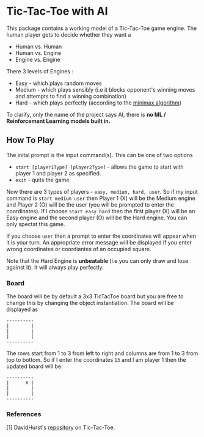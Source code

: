 # Tic-Tac-Toe with AI

This package contains a working model of a Tic-Tac-Toe game engine. The human player gets to decide whether they want a 
* Human vs. Human 
* Human vs. Engine
* Engine vs. Engine

There 3 levels of Engines :
* Easy - which plays random moves
* Medium - which plays sensibly (i.e it blocks opponent's winning moves and attempts to find a winning combination)
* Hard - which plays perfectly (according to the [minimax algorithm](https://www.freecodecamp.org/news/how-to-make-your-tic-tac-toe-game-unbeatable-by-using-the-minimax-algorithm-9d690bad4b37/))

To clarify, only the name of the project says AI, there is **no ML / Reinforcement Learning models built in.**

## How To Play
The inital prompt is the input command(s). This can be one of two options 
* `start [player1Type] [player2Type]` - allows the game to start with player 1 and player 2 as specified.
* `exit` - quits the game

Now there are 3 types of players - `easy, medium, hard, user`. So if my input command is `start medium user` then Player 1 (X) will be the Medium engine and Player 2 (O) will be the user (you will be prompted to enter the coordinates). If I choose `start easy hard` then the first player (X) will be an Easy engine and the second player (O) will be the Hard engine. You can only spectat this game.

If you choose `user` then a prompt to enter the coordinates will appear when it is your turn. An appropriate error message will be displayed if you enter wrong coordinates or coordiantes of an occupied square.

Note that the Hard Engine is **unbeatable** (i.e you can only draw and lose against it). It will always play perfectly.

### Board 
The board will be by default a 3x3 TicTacToe board but you are free to change this by changing the object instantiation. The board will be displayed as 
```
----------
|        |
|        |
|        |
----------
```
The rows start from 1 to 3 from left to right and columns are from 1 to 3 from top to bottom. So if I enter the coordinates `13` and I am player 1 then the updated board will be.
```
----------
|      X |
|        |
|        |
----------
```

### References 

[1] DavidHurst's [repository](https://github.com/DavidHurst/MiniMax-TicTacToe-Java) on Tic-Tac-Toe.
